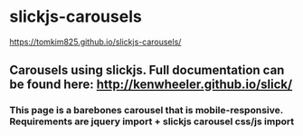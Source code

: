 # slickjs-carousels

https://tomkim825.github.io/slickjs-carousels/

  <h2>
    Carousels using slickjs. Full documentation can be found here: <a href="http://kenwheeler.github.io/slick/">http://kenwheeler.github.io/slick/</a>
  </h2>
  <h3>
    This page is a barebones carousel that is mobile-responsive. Requirements are jquery import + slickjs carousel css/js import
  </h3>
